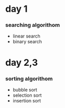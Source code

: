 # day 1

### searching algorithom

- linear search
- binary search

# day 2,3

### sorting algorithom

- bubble sort
- selection sort
- insertion sort
